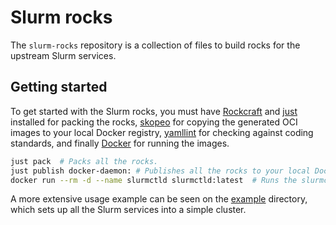# Slurm rocks

The `slurm-rocks` repository is a collection of files to build rocks for the upstream
Slurm services.

## Getting started

To get started with the Slurm rocks, you must have [Rockcraft] and [just] installed for
packing the rocks, [skopeo] for copying the generated OCI images to your local Docker registry,
[yamllint] for checking against coding standards, and finally [Docker] for running the images.

```bash
just pack  # Packs all the rocks.
just publish docker-daemon: # Publishes all the rocks to your local Docker registry.
docker run --rm -d --name slurmctld slurmctld:latest  # Runs the slurmctld rock with Docker.
```

A more extensive usage example can be seen on the [example](./example) directory, which sets up all
the Slurm services into a simple cluster.

[Rockcraft]: https://documentation.ubuntu.com/rockcraft
[just]: https://github.com/casey/just
[skopeo]: https://github.com/containers/skopeo
[yamllint]: https://github.com/adrienverge/yamllint
[Docker]: https://www.docker.com
